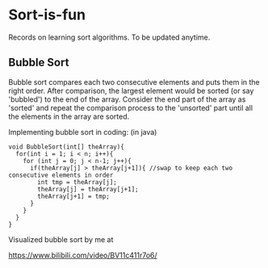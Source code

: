 # Sort-is-fun
Records on learning sort algorithms. To be updated anytime. 

## Bubble Sort
Bubble sort compares each two consecutive elements and puts them in the right order. After comparison, the largest element would be sorted (or say 'bubbled') to the end of the array. Consider the end part of the array as 'sorted' and repeat the comparison process to the 'unsorted' part until all the elements in the array are sorted. 

Implementing bubble sort in coding: (in java)
```
void BubbleSort(int[] theArray){
  for(int i = 1; i < n; i++){
    for (int j = 0; j < n-1; j++){
      if(theArray[j] > theArray[j+1]){ //swap to keep each two consecutive elements in order
        int tmp = theArray[j];
        theArray[j] = theArray[j+1];
        theArray[j+1] = tmp;
      }
    }
  }
}
```
Visualized bubble sort by me at

https://www.bilibili.com/video/BV11c411r7o6/
